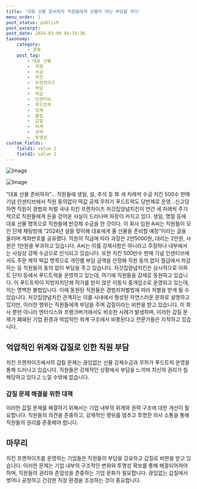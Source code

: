 ```yaml
---
title: '대표 선물 준비하자 직원들에게 선물이 아닌 부담을 주다'
menu_order: 1
post_status: publish
post_excerpt: 
post_date: 2024-03-08 04:39:36
taxonomy:
    category:
        - 경제
    post_tag:
        - 대표 선물
        -  직원
        -  수금
        -  치킨
        -  프랜차이즈
        -  부담
        -  떡값
        -  인센티브
        -  푸드트럭
        -  강제
        -  불법
        -  갑질
        -  위계
        -  권력
        -  투명성
custom_fields:
    field1: value 1
    field2: value 2
---
```


![Image](https://imgnews.pstatic.net/image/366/2024/03/07/0000975719_001_20240307095901366.jpg?type=w647)

![Image](https://imgnews.pstatic.net/image/366/2024/03/07/0000975719_002_20240307095901411.jpg?type=w647)

“대표 선물 준비하자”... 직원들에 생일, 설, 추석 등 年 세 차례씩 수금
치킨 500수 판매기념 인센티브에서 직원 동의없이 떡값 공제
무허가 푸드트럭도 당번제로 운영...신고당하면 직원이 경범죄 처벌
국내 치킨 프랜차이즈 처갓집양념치킨이 연간 세 차례씩 주기적으로 직원들에게 돈을 걷어온 사실이 드러나며 파장이 커지고 있다. 생일, 명절 등에 대표 선물 명목으로 직원들에 반강제 수금을 한 것이다. 이 회사 임원 A씨는 직원들이 모인 단체 채팅방에 “2024년 설을 맞이해 대표에게 줄 선물을 준비할 예정”이라는 글을 올리며 계좌번호를 공유했다. 직원의 직급에 따라 과장은 2만5000원, 대리는 2만원, 사원은 1만원을 부과하고 있습니다.
A씨는 이를 강제사항은 아니라고 주장하나 내부에서는 사실상 강제 수금으로 인식되고 있습니다. 또한 치킨 500만수 판매 기념 인센티브에서도 주문 제작 떡값 명목으로 개인별 부담 금액을 산정해 직원 동의 없이 월급에서 차감하는 등 직원들의 동의 없이 부담을 주고 있습니다.
처갓집양념치킨은 상시적으로 아파트 단지 등에서 푸드트럭을 운영하고 있는데, 여기에 직원들을 강제로 동원하고 있습니다. 이 푸드트럭이 지방자치단체 허가를 받지 않은 이동식 중개업소로 운영되고 있는데, 이는 명백한 불법입니다. 이에 동원된 직원들은 경범죄처벌법에 따라 처벌을 받게 될 수 있습니다.
처갓집양념치킨 관계자는 이를 사내에서 형성된 자연스러운 문화로 설명하고 있지만, 이러한 행위는 직원들에게 부담을 주며 갑질이라는 비판을 받고 있습니다. 이 회사 뿐만 아니라 엔터식스와 프랭크버거에서도 비슷한 사례가 발생하며, 이러한 갑질 문제가 폐쇄된 기업 환경과 억압적인 위계 구조에서 비롯된다고 전문가들은 지적하고 있습니다.
## 억압적인 위계와 갑질로 인한 직원 부담
치킨 프랜차이즈에서의 갑질 문제는 끊임없는 선물 강제수금과 무허가 푸드트럭 운영을 통해 드러나고 있습니다. 직원들은 강제적인 상황에서 부담을 느끼며 자신의 권리가 침해당하고 있다고 느낄 수밖에 없습니다.
### 갑질 문제 해결을 위한 대책
이러한 갑질 문제를 해결하기 위해서는 기업 내부의 위계와 권력 구조에 대한 개선이 필요합니다. 직원들의 의견을 존중하고, 강제적인 행위를 멈추고 투명한 의사 소통을 통해 직원들의 권리를 존중해야 합니다.
## 마무리
치킨 프랜차이즈를 운영하는 기업들은 직원들의 부담을 강요하고 갑질로 비판을 받고 있습니다. 이러한 문제는 기업 내부의 구조적인 변화와 투명성 확보를 통해 해결되어져야 하며, 직원들의 권리와 존엄성을 존중하는 기업 문화가 필요합니다. 끊임없는 갑질에서 벗어나 공정하고 건강한 직장 환경을 조성하는 것이 중요합니다.
